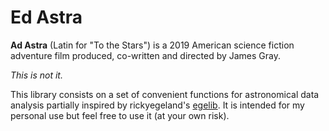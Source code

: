 # Ed Astra

**Ad Astra** (Latin for "To the Stars") is a 2019 American science fiction adventure film produced, co-written and directed by James Gray.

*This is not it.* 

This library consists on a set of convenient functions for astronomical data analysis partially inspired by rickyegeland's [egelib](https://github.com/rickyegeland/egelib). It is intended for my personal use but feel free to use it (at your own risk).